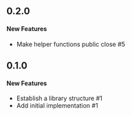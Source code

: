 ## 0.2.0

#### New Features

  - Make helper functions public close #5


## 0.1.0

#### New Features

  - Establish a library structure #1
  - Add initial implementation #1
